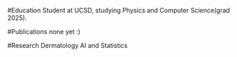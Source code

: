 #Education
Student at UCSD, studying Physics and Computer Science(grad 2025).

#Publications
none yet :)

#Research
Dermatology AI and Statistics
